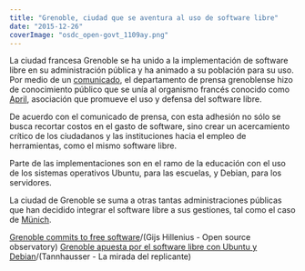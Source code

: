 ```yaml
---
title: "Grenoble, ciudad que se aventura al uso de software libre"
date: "2015-12-26"
coverImage: "osdc_open-govt_1109ay.png"
---
```


La ciudad francesa Grenoble se ha unido a la implementación de software libre en su administración pública y ha animado a su población para su uso. Por medio de un [comunicado](http://www.grenoble.fr/uploads/Externe/94/47_525_CP-La-Ville-de-Grenoble-confirme-son-engagement-pour-le-logiciel-libre-en-adherant-a-l-April.pdf), el departamento de prensa grenoblense hizo de conocimiento público que se unía al organismo francés conocido como [April](http://www.april.org/), asociación que promueve el uso y defensa del software libre.

De acuerdo con el comunicado de prensa, con esta adhesión no sólo se busca recortar costos en el gasto de software, sino crear un acercamiento crítico de los ciudadanos y las instituciones hacia el empleo de herramientas, como el mismo software libre.

Parte de las implementaciones son en el ramo de la educación con el uso de los sistemas operativos Ubuntu, para las escuelas, y Debian, para los servidores.

La ciudad de Grenoble se suma a otras tantas administraciones públicas que han decidido integrar el software libre a sus gestiones, tal como el caso de [Münich](http://www.fundaciondedalo.org/Ultimas-Noticias/munich-una-de-las-primeras-ciudades-del-software-libre.html).

[Grenoble commits to free software](https://joinup.ec.europa.eu/community/osor/news/grenoble-commits-free-software)/(Gijs Hillenius - Open source observatory) [Grenoble apuesta por el software libre con Ubuntu y Debian](http://lamiradadelreplicante.com/2015/12/24/grenoble-apuesta-por-el-software-libre-con-ubuntu-y-debian/)/(Tannhausser - La mirada del replicante)
